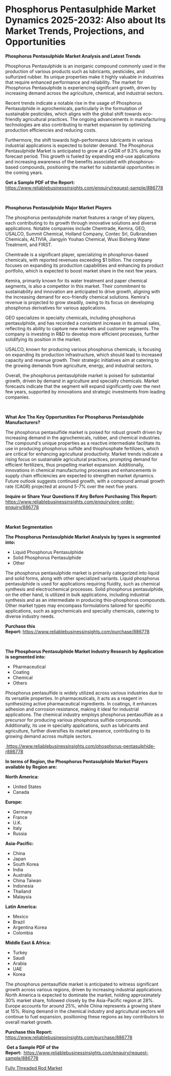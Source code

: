 <p><h1>Phosphorus Pentasulphide Market Dynamics 2025-2032: Also about Its Market Trends, Projections, and Opportunities</h1></p><p><strong>Phosphorus Pentasulphide Market Analysis and Latest Trends</strong></p>
<p><p>Phosphorus Pentasulphide is an inorganic compound commonly used in the production of various products such as lubricants, pesticides, and sulfurized rubber. Its unique properties make it highly valuable in industries that require enhanced performance and reliability. The market for Phosphorus Pentasulphide is experiencing significant growth, driven by increasing demand across the agriculture, chemical, and industrial sectors. </p><p>Recent trends indicate a notable rise in the usage of Phosphorus Pentasulphide in agrochemicals, particularly in the formulation of sustainable pesticides, which aligns with the global shift towards eco-friendly agricultural practices. The ongoing advancements in manufacturing technologies are also contributing to market expansion by optimizing production efficiencies and reducing costs.</p><p>Furthermore, the shift towards high-performance lubricants in various industrial applications is expected to bolster demand. The Phosphorus Pentasulphide Market is anticipated to grow at a CAGR of 9.3% during the forecast period. This growth is fueled by expanding end-use applications and increasing awareness of the benefits associated with phosphorus-based compounds, positioning the market for substantial opportunities in the coming years.</p></p>
<p><strong>Get a Sample PDF of the Report:&nbsp;</strong> <a href="https://www.reliablebusinessinsights.com/enquiry/request-sample/886778?utm_campaign=2248&utm_medium=2&utm_source=Github&utm_content=ia&utm_term=31032025&utm_id=phosphorus-pentasulphide">https://www.reliablebusinessinsights.com/enquiry/request-sample/886778</a></p>
<p>&nbsp;</p>
<p><strong>Phosphorus Pentasulphide Major Market Players</strong></p>
<p><p>The phosphorus pentasulphide market features a range of key players, each contributing to its growth through innovative solutions and diverse applications. Notable companies include Chemtrade, Kemira, GEO, USALCO, Summit Chemical, Holland Company, Contec Srl, Gulbrandsen Chemicals, ALTIVIA, Jiangyin Youhao Chemical, Wuxi Bisheng Water Treatment, and FIRST.</p><p>Chemtrade is a significant player, specializing in phosphorus-based chemicals, with reported revenues exceeding $1 billion. The company focuses on expanding its production capabilities and enhancing its product portfolio, which is expected to boost market share in the next few years.</p><p>Kemira, primarily known for its water treatment and paper chemical segments, is also a competitor in this market. Their commitment to sustainability and innovation are anticipated to drive growth, aligning with the increasing demand for eco-friendly chemical solutions. Kemira's revenue is projected to grow steadily, owing to its focus on developing phosphorus derivatives for various applications.</p><p>GEO specializes in specialty chemicals, including phosphorus pentasulphide, and has recorded a consistent increase in its annual sales, reflecting its ability to capture new markets and customer segments. The company is investing in R&D to develop more efficient processes, further solidifying its position in the market.</p><p>USALCO, known for producing various phosphorus chemicals, is focusing on expanding its production infrastructure, which should lead to increased capacity and revenue growth. Their strategic initiatives aim at catering to the growing demands from agriculture, energy, and industrial sectors.</p><p>Overall, the phosphorus pentasulphide market is poised for substantial growth, driven by demand in agriculture and specialty chemicals. Market forecasts indicate that the segment will expand significantly over the next few years, supported by innovations and strategic investments from leading companies.</p></p>
<p>&nbsp;</p>
<p><strong>What Are The Key Opportunities For Phosphorus Pentasulphide Manufacturers?</strong></p>
<p><p>The phosphorus pentasulfide market is poised for robust growth driven by increasing demand in the agrochemicals, rubber, and chemical industries. The compound's unique properties as a reactive intermediate facilitate its use in producing phosphorus sulfide and thiophosphate fertilizers, which are critical for enhancing agricultural productivity. Market trends indicate a rising focus on sustainable agricultural practices, prompting demand for efficient fertilizers, thus propelling market expansion. Additionally, innovations in chemical manufacturing processes and enhancements in supply chain efficiencies are expected to strengthen market dynamics. Future outlook suggests continued growth, with a compound annual growth rate (CAGR) projected at around 5-7% over the next five years.</p></p>
<p><strong>Inquire or Share Your Questions If Any Before Purchasing This Report:</strong> <a href="https://www.reliablebusinessinsights.com/enquiry/pre-order-enquiry/886778?utm_campaign=2248&utm_medium=2&utm_source=Github&utm_content=ia&utm_term=31032025&utm_id=phosphorus-pentasulphide">https://www.reliablebusinessinsights.com/enquiry/pre-order-enquiry/886778</a></p>
<p>&nbsp;</p>
<p><strong>Market Segmentation</strong></p>
<p><strong>The Phosphorus Pentasulphide Market Analysis by types is segmented into:</strong></p>
<p><ul><li>Liquid Phosphorus Pentasulphide</li><li>Solid Phosphorus Pentasulphide</li><li>Other</li></ul></p>
<p><p>The phosphorus pentasulphide market is primarily categorized into liquid and solid forms, along with other specialized variants. Liquid phosphorus pentasulphide is used for applications requiring fluidity, such as chemical synthesis and electrochemical processes. Solid phosphorus pentasulphide, on the other hand, is utilized in bulk applications, including industrial synthesis and as an intermediate in producing thio-phosphorus compounds. Other market types may encompass formulations tailored for specific applications, such as agrochemicals and specialty chemicals, catering to diverse industry needs.</p></p>
<p><strong>Purchase this Report:&nbsp;</strong><a href="https://www.reliablebusinessinsights.com/purchase/886778?utm_campaign=2248&utm_medium=2&utm_source=Github&utm_content=ia&utm_term=31032025&utm_id=phosphorus-pentasulphide">https://www.reliablebusinessinsights.com/purchase/886778</a></p>
<p>&nbsp;</p>
<p><strong>The Phosphorus Pentasulphide Market Industry Research by Application is segmented into:</strong></p>
<p><ul><li>Pharmaceutical</li><li>Coating</li><li>Chemical</li><li>Others</li></ul></p>
<p><p>Phosphorus pentasulfide is widely utilized across various industries due to its versatile properties. In pharmaceuticals, it acts as a reagent in synthesizing active pharmaceutical ingredients. In coatings, it enhances adhesion and corrosion resistance, making it ideal for industrial applications. The chemical industry employs phosphorus pentasulfide as a precursor for producing various phosphorus sulfide compounds. Additionally, its use in specialty applications, such as lubricants and agriculture, further diversifies its market presence, contributing to its growing demand across multiple sectors.</p></p>
<p><a href="https://www.reliablebusinessinsights.com/phosphorus-pentasulphide-r886778?utm_campaign=2248&utm_medium=2&utm_source=Github&utm_content=ia&utm_term=31032025&utm_id=phosphorus-pentasulphide">&nbsp;https://www.reliablebusinessinsights.com/phosphorus-pentasulphide-r886778</a></p>
<p><strong>In terms of Region, the Phosphorus Pentasulphide Market Players available by Region are:</strong></p>
<p>
    <p> <strong> North America: </strong>
        <ul>
            <li>United States</li>
            <li>Canada</li>
        </ul>
        </p> 
    <p> <strong> Europe: </strong>
        <ul>
            <li>Germany</li>
            <li>France</li>
            <li>U.K.</li>
            <li>Italy</li>
            <li>Russia</li>
        </ul>
        </p> 
    <p> <strong> Asia-Pacific: </strong>
        <ul>
            <li>China</li>
            <li>Japan</li>
            <li>South Korea</li>
            <li>India</li>
            <li>Australia</li>
            <li>China Taiwan</li>
            <li>Indonesia</li>
            <li>Thailand</li>
            <li>Malaysia</li>
        </ul>
        </p> 
    <p> <strong> Latin America: </strong>
        <ul>
            <li>Mexico</li>
            <li>Brazil</li>
            <li>Argentina Korea</li>
            <li>Colombia</li>
        </ul>
        </p> 
    <p> <strong> Middle East & Africa: </strong>
        <ul>
            <li>Turkey</li>
            <li>Saudi</li>
            <li>Arabia</li>
            <li>UAE</li>
            <li>Korea</li>
        </ul>
    </p>
    </p>
<p><p>The phosphorus pentasulfide market is anticipated to witness significant growth across various regions, driven by increasing industrial applications. North America is expected to dominate the market, holding approximately 30% market share, followed closely by the Asia-Pacific region at 28%. Europe accounts for around 25%, while China represents a growing share at 15%. Rising demand in the chemical industry and agricultural sectors will continue to fuel expansion, positioning these regions as key contributors to overall market growth.</p></p>
<p><strong>Purchase this Report: </strong><a href="https://www.reliablebusinessinsights.com/purchase/886778?utm_campaign=2248&utm_medium=2&utm_source=Github&utm_content=ia&utm_term=31032025&utm_id=phosphorus-pentasulphide">https://www.reliablebusinessinsights.com/purchase/886778</a></p>
<p>&nbsp;<strong>Get a Sample PDF of the Report:&nbsp;&nbsp;</strong><a href="https://www.reliablebusinessinsights.com/enquiry/request-sample/886778?utm_campaign=2248&utm_medium=2&utm_source=Github&utm_content=ia&utm_term=31032025&utm_id=phosphorus-pentasulphide">https://www.reliablebusinessinsights.com/enquiry/request-sample/886778</a></p>
<p><strong></strong></p>
<p><p><a href="https://github.com/stohllaackdw/Market-Research-Report-List-1/blob/main/fully-threaded-rod-market.md?utm_campaign=2248&utm_medium=2&utm_source=Github&utm_content=ia&utm_term=31032025&utm_id=phosphorus-pentasulphide">Fully Threaded Rod Market</a></p></p>